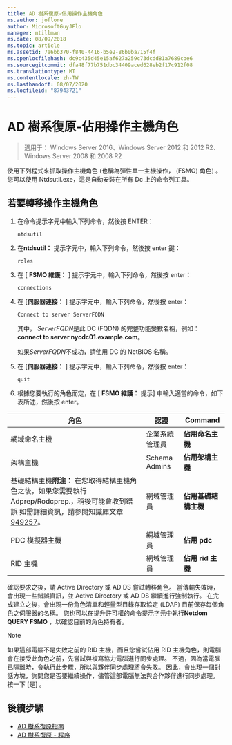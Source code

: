 ```yaml
---
title: AD 樹系復原-佔用操作主機角色
ms.author: joflore
author: MicrosoftGuyJFlo
manager: mtillman
ms.date: 08/09/2018
ms.topic: article
ms.assetid: 7e6bb370-f840-4416-b5e2-86b0ba715f4f
ms.openlocfilehash: dc9c435d45e15af627a259c73dcdd81a7689cbe6
ms.sourcegitcommit: dfa48f77b751dbc34409aced628eb2f17c912f08
ms.translationtype: MT
ms.contentlocale: zh-TW
ms.lasthandoff: 08/07/2020
ms.locfileid: "87943721"
---
```

# <a name="ad-forest-recovery---seizing-an-operations-master-role"></a>AD 樹系復原-佔用操作主機角色

>適用于： Windows Server 2016、Windows Server 2012 和 2012 R2、Windows Server 2008 和 2008 R2

使用下列程式來抓取操作主機角色 (也稱為彈性單一主機操作， (FSMO) 角色) 。 您可以使用 Ntdsutil.exe，這是自動安裝在所有 Dc 上的命令列工具。

## <a name="to-seize-an-operations-master-role"></a>若要轉移操作主機角色

1. 在命令提示字元中輸入下列命令，然後按 ENTER：

   ```
   ntdsutil
   ```

2. 在**ntdsutil：** 提示字元中，輸入下列命令，然後按 enter 鍵：

   ```
   roles
   ```

3. 在 [ **FSMO 維護：** ] 提示字元中，輸入下列命令，然後按 enter：

   ```
   connections
   ```

4. 在 [**伺服器連接：** ] 提示字元中，輸入下列命令，然後按 enter：

   ```
   Connect to server ServerFQDN
   ```

   其中， *ServerFQDN*是此 DC (FQDN) 的完整功能變數名稱，例如： **connect to server nycdc01.example.com**。

   如果*ServerFQDN*不成功，請使用 DC 的 NetBIOS 名稱。

5. 在 [**伺服器連接：** ] 提示字元中，輸入下列命令，然後按 enter：

   ```
   quit
   ```

6. 根據您要執行的角色而定，在 [ **FSMO 維護：** 提示] 中輸入適當的命令，如下表所述，然後按 enter。

|角色|認證|Command|
|----------|-----------------|-------------|
|網域命名主機|企業系統管理員|**佔用命名主機**|
|架構主機|Schema Admins|**佔用架構主機**|
|基礎結構主機**附注：** 在您取得結構主機角色之後，如果您需要執行 Adprep/Rodcprep.，稍後可能會收到錯誤 如需詳細資訊，請參閱知識庫文章[949257](https://support.microsoft.com/kb/949257)。|網域管理員|**佔用基礎結構主機**|
|PDC 模擬器主機|網域管理員|**佔用 pdc**|
|RID 主機|網域管理員|**佔用 rid 主機**|

確認要求之後，請 Active Directory 或 AD DS 嘗試轉移角色。 當傳輸失敗時，會出現一些錯誤資訊，並 Active Directory 或 AD DS 繼續進行強制執行。 在完成建立之後，會出現一份角色清單和輕量型目錄存取協定 (LDAP) 目前保存每個角色之伺服器的名稱。 您也可以在提升許可權的命令提示字元中執行**Netdom QUERY FSMO** ，以確認目前的角色持有者。

> [!NOTE]
> 如果這部電腦不是失敗之前的 RID 主機，而且您嘗試佔用 RID 主機角色，則電腦會在接受此角色之前，先嘗試與複寫協力電腦進行同步處理。 不過，因為當電腦已隔離時，會執行此步驟，所以與夥伴同步處理將會失敗。 因此，會出現一個對話方塊，詢問您是否要繼續操作，儘管這部電腦無法與合作夥伴進行同步處理。 按一下 [是] 。

## <a name="next-steps"></a>後續步驟

- [AD 樹系復原指南](AD-Forest-Recovery-Guide.md)
- [AD 樹系復原 - 程序](AD-Forest-Recovery-Procedures.md)
